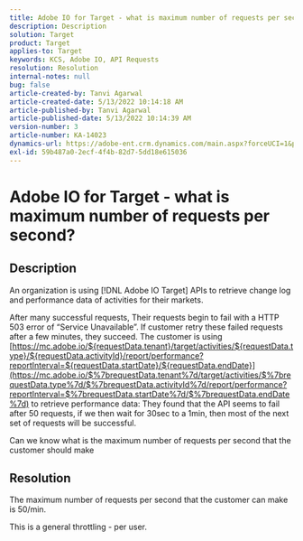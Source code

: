 ```yaml
---
title: Adobe IO for Target - what is maximum number of requests per second?
description: Description
solution: Target
product: Target
applies-to: Target
keywords: KCS, Adobe IO, API Requests
resolution: Resolution
internal-notes: null
bug: false
article-created-by: Tanvi Agarwal
article-created-date: 5/13/2022 10:14:18 AM
article-published-by: Tanvi Agarwal
article-published-date: 5/13/2022 10:14:39 AM
version-number: 3
article-number: KA-14023
dynamics-url: https://adobe-ent.crm.dynamics.com/main.aspx?forceUCI=1&pagetype=entityrecord&etn=knowledgearticle&id=5435e76e-a5d2-ec11-a7b5-00224809c27a
exl-id: 59b487a0-2ecf-4f4b-82d7-5dd18e615036
---
```

# Adobe IO for Target - what is maximum number of requests per second?

## Description


An organization is using [!DNL Adobe IO Target] APIs to retrieve change log and performance data of activities for their markets.

After many successful requests, Their requests begin to fail with a HTTP 503 error of “Service Unavailable”. If customer retry these failed requests after a few minutes, they succeed. The customer is using [https://mc.adobe.io/${requestData.tenant}/target/activities/${requestData.type}/${requestData.activityId}/report/performance?reportInterval=${requestData.startDate}/${requestData.endDate}](https://mc.adobe.io/$%7brequestData.tenant%7d/target/activities/$%7brequestData.type%7d/$%7brequestData.activityId%7d/report/performance?reportInterval=$%7brequestData.startDate%7d/$%7brequestData.endDate%7d) to retrieve performance data: They found that the API seems to fail after 50 requests, if we then wait for 30sec to a 1min, then most of the next set of requests will be successful.

Can we know what is the maximum number of requests per second that the customer should make


## Resolution


The maximum number of requests per second that the customer can make is 50/min.

This is a general throttling - per user.
